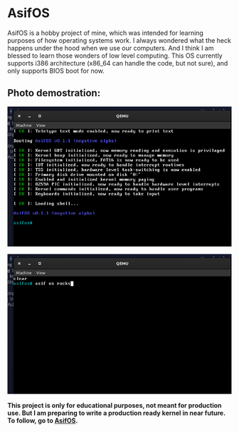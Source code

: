 # AsifOS

AsifOS is a hobby project of mine, which was intended for learning purposes of how operating systems work. I always wondered what the heck happens under the hood when we use our computers. And I think I am blessed to learn those wonders of low level computing. This OS currently supports i386 architecture (x86_64 can handle the code, but not sure), and only supports BIOS boot for now.

## Photo demostration: 

![Demostration 1](demo/display-1.png)

![Demostration 2](demo/display-2.png)

<b>This project is only for educational purposes, not meant for production use. But I am preparing to write a production ready kernel in near future. To follow, go to [AsifOS](https://github.com/AsifOS).</b>